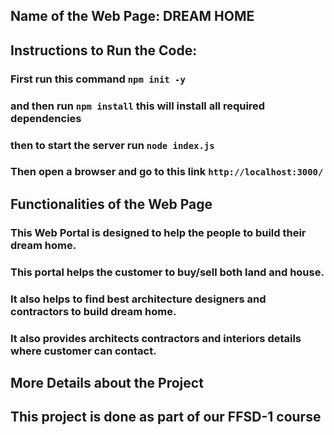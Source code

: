 ## Name of the Web Page: DREAM HOME

## Instructions to Run the Code: 

### First run this command ```npm init -y```
### and then run ```npm install``` this will install all required dependencies
### then to start the server run ```node index.js```

### Then open a browser and go to this link ```http://localhost:3000/``` 

##


## Functionalities of the Web Page

### This Web Portal is designed to help the people to build their dream home.
### This portal helps the customer to buy/sell both land and house.
### It also helps to find best architecture designers and contractors to build dream home.
### It also provides architects contractors and interiors details where customer can contact.




## More Details about the Project

## This project is done as part of our FFSD-1 course
